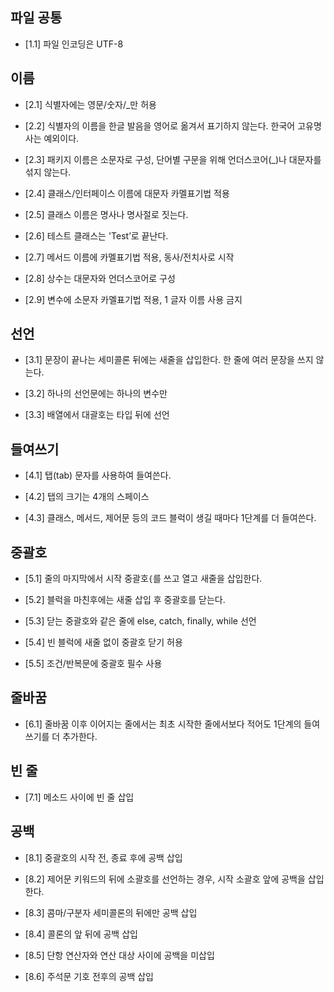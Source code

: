 ## 파일 공통

  - [1.1] 파일 인코딩은 UTF-8
 
## 이름
  
  - [2.1] 식별자에는 영문/숫자/_만 허용
  
  - [2.2] 식별자의 이름을 한글 발음을 영어로 옮겨서 표기하지 않는다. 한국어 고유명사는 예외이다.
  
  - [2.3] 패키지 이름은 소문자로 구성, 단어별 구문을 위해 언더스코어(_)나 대문자를 섞지 않는다.
  
  - [2.4] 클래스/인터페이스 이름에 대문자 카멜표기법 적용
  
  - [2.5] 클래스 이름은 명사나 명사절로 짓는다.
  
  - [2.6] 테스트 클래스는 'Test’로 끝난다.
  
  - [2.7] 메서드 이름에 카멜표기법 적용, 동사/전치사로 시작
  
  - [2.8] 상수는 대문자와 언더스코어로 구성
  
  - [2.9] 변수에 소문자 카멜표기법 적용, 1 글자 이름 사용 금지
  
## 선언
  
  - [3.1] 문장이 끝나는 세미콜론 뒤에는 새줄을 삽입한다. 한 줄에 여러 문장을 쓰지 않는다.
  
  - [3.2] 하나의 선언문에는 하나의 변수만
  
  - [3.3] 배열에서 대괄호는 타입 뒤에 선언
  
## 들여쓰기
  
  - [4.1] 탭(tab) 문자를 사용하여 들여쓴다.
  
  - [4.2] 탭의 크기는 4개의 스페이스
  
  - [4.3] 클래스, 메서드, 제어문 등의 코드 블럭이 생길 때마다 1단계를 더 들여쓴다.
  
## 중괄호
  
  - [5.1] 줄의 마지막에서 시작 중괄호`{`를 쓰고 열고 새줄을 삽입한다. 
  
  - [5.2] 블럭을 마친후에는 새줄 삽입 후 중괄호를 닫는다.
  
  - [5.3] 닫는 중괄호와 같은 줄에 else, catch, finally, while 선언
  
  - [5.4] 빈 블럭에 새줄 없이 중괄호 닫기 허용
  
  - [5.5] 조건/반복문에 중괄호 필수 사용
  
## 줄바꿈
  
  - [6.1] 줄바꿈 이후 이어지는 줄에서는 최초 시작한 줄에서보다 적어도 1단계의 들여쓰기를 더 추가한다.

## 빈 줄
  
  - [7.1] 메소드 사이에 빈 줄 삽입

## 공백
  
  - [8.1] 중괄호의 시작 전, 종료 후에 공백 삽입
  
  - [8.2] 제어문 키워드의 뒤에 소괄호를 선언하는 경우, 시작 소괄호 앞에 공백을 삽입한다.
  
  - [8.3] 콤마/구분자 세미콜론의 뒤에만 공백 삽입
  
  - [8.4] 콜론의 앞 뒤에 공백 삽입
  
  - [8.5] 단항 연산자와 연산 대상 사이에 공백을 미삽입
  
  - [8.6] 주석문 기호 전후의 공백 삽입
